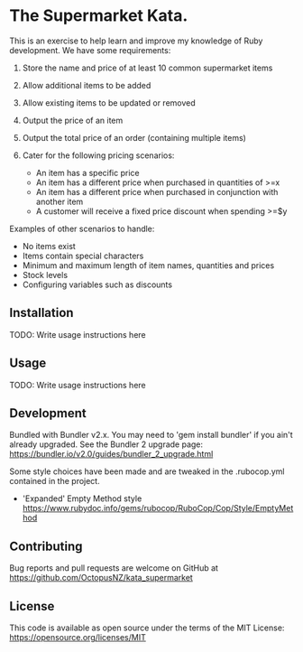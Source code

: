 # The Supermarket Kata.

This is an exercise to help learn and improve my knowledge of Ruby development.
We have some requirements:

1. Store the name and price of at least 10 common supermarket items
2. Allow additional items to be added 
3. Allow existing items to be updated or removed
4. Output the price of an item
5. Output the total price of an order (containing multiple items)
6. Cater for the following pricing scenarios:

    - An item has a specific price
	- An item has a different price when purchased in quantities of >=x
	- An item has a different price when purchased in conjunction with another item
	- A customer will receive a fixed price discount when spending >=$y

Examples of other scenarios to handle:

 - No items exist
 - Items contain special characters
 -  Minimum and maximum length of item names, quantities and prices
 - Stock levels
 - Configuring variables such as discounts


## Installation

TODO: Write usage instructions here

## Usage

TODO: Write usage instructions here

## Development

Bundled with Bundler v2.x. You may need to 'gem install bundler' if you ain't already upgraded.
See the Bundler 2 upgrade page: https://bundler.io/v2.0/guides/bundler_2_upgrade.html

Some style choices have been made and are tweaked in the .rubocop.yml contained in the project.
- 'Expanded' Empty Method style 
			https://www.rubydoc.info/gems/rubocop/RuboCop/Cop/Style/EmptyMethod

## Contributing

Bug reports and pull requests are welcome on GitHub at https://github.com/OctopusNZ/kata_supermarket

## License

This code is available as open source under the terms of the MIT License:
	https://opensource.org/licenses/MIT
